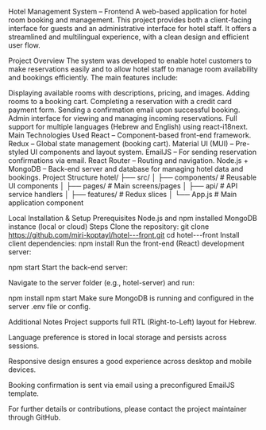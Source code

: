 Hotel Management System – Frontend
A web-based application for hotel room booking and management. This project provides both a client-facing interface for guests and an administrative interface for hotel staff. It offers a streamlined and multilingual experience, with a clean design and efficient user flow.

Project Overview
The system was developed to enable hotel customers to make reservations easily and to allow hotel staff to manage room availability and bookings efficiently. The main features include:

Displaying available rooms with descriptions, pricing, and images.
Adding rooms to a booking cart.
Completing a reservation with a credit card payment form.
Sending a confirmation email upon successful booking.
Admin interface for viewing and managing incoming reservations.
Full support for multiple languages (Hebrew and English) using react-i18next.
Main Technologies Used
React – Component-based front-end framework.
Redux – Global state management (booking cart).
Material UI (MUI) – Pre-styled UI components and layout system.
EmailJS – For sending reservation confirmations via email.
React Router – Routing and navigation.
Node.js + MongoDB – Back-end server and database for managing hotel data and bookings.
Project Structure
hotel/ ├── src/ │ ├── components/ # Reusable UI components │ ├── pages/ # Main screens/pages │ ├── api/ # API service handlers │ ├── features/ # Redux slices │ └── App.js # Main application component

Local Installation & Setup
Prerequisites
Node.js and npm installed
MongoDB instance (local or cloud)
Steps
Clone the repository: git clone https://github.com/miri-koptayl/hotel---front.git cd hotel---front Install client dependencies:
npm install Run the front-end (React) development server:

npm start Start the back-end server:

Navigate to the server folder (e.g., hotel-server) and run:

npm install npm start Make sure MongoDB is running and configured in the server .env file or config.

Additional Notes Project supports full RTL (Right-to-Left) layout for Hebrew.

Language preference is stored in local storage and persists across sessions.

Responsive design ensures a good experience across desktop and mobile devices.

Booking confirmation is sent via email using a preconfigured EmailJS template.

For further details or contributions, please contact the project maintainer through GitHub.
